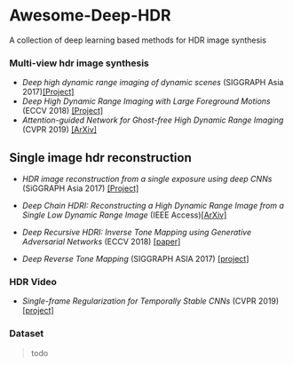 # Awesome-Deep-HDR
A collection of deep learning based methods for HDR image synthesis


### Multi-view hdr image synthesis

* _Deep high dynamic range imaging of dynamic scenes_ (SIGGRAPH Asia 2017)[[Project]](http://viscomp.ucsd.edu/projects/SIG17HDR/)
* _Deep High Dynamic Range Imaging with Large Foreground Motions_ (ECCV 2018) [[Project]](https://elliottwu.com/projects/hdr/)
* _Attention-guided Network for Ghost-free High Dynamic Range Imaging_ (CVPR 2019) [[ArXiv]](https://arxiv.org/abs/1904.10293)

## Single image hdr reconstruction
* _HDR image reconstruction from a single exposure using deep CNNs_ (SiGGRAPH Asia 2017) [[Project]](http://hdrv.org/hdrcnn/)
* _Deep Chain HDRI: Reconstructing a High Dynamic Range Image from a Single Low Dynamic Range Image_ (IEEE Access)[[ArXiv]](https://arxiv.org/abs/1801.06277)

* _Deep Recursive HDRI: Inverse Tone Mapping using Generative Adversarial Networks_ (ECCV 2018) [[paper]](http://openaccess.thecvf.com/content_ECCV_2018/papers/Siyeong_Lee_Deep_Recursive_HDRI_ECCV_2018_paper.pdf)

* _Deep Reverse Tone Mapping_ (SIGGRAPH ASIA 2017) [[project]](http://www.npal.cs.tsukuba.ac.jp/~endo/projects/DrTMO/)


### HDR Video
* _Single-frame Regularization for Temporally Stable CNNs_ (CVPR 2019) [[project]](http://hdrv.org/hdrcnn/cvpr2019)

### Dataset

> todo
